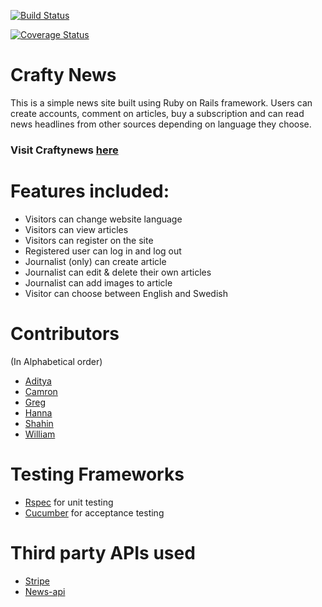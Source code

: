 [![Build Status](https://semaphoreci.com/api/v1/craftacademy/ca_newsroom_team_1/branches/pull-request-30/badge.svg)](https://semaphoreci.com/craftacademy/ca_newsroom_team_1)

[![Coverage Status](https://coveralls.io/repos/github/CraftAcademy/CA_Newsroom_team_1/badge.svg)](https://coveralls.io/github/CraftAcademy/CA_Newsroom_team_1)

# Crafty News

This is a simple news site built using Ruby on Rails framework. Users can create accounts, comment on articles, buy a subscription and can read news headlines from other sources depending on language they choose.

### Visit Craftynews [here](https://craftynews.herokuapp.com/)

# Features included:
* Visitors can change website language
* Visitors can view articles
* Visitors can register on the site
* Registered user can log in and log out
* Journalist (only) can create article
* Journalist can edit & delete their own articles
* Journalist can add images to article 
* Visitor can choose between English and Swedish

# Contributors
(In Alphabetical order)

* [Aditya](https://github.com/kianaditya)
* [Camron](https://github.com/CamronLDNF)
* [Greg](https://github.com/GergKllai1)
* [Hanna](https://github.com/HannaSwDn)
* [Shahin](https://github.com/shahin1290)
* [William](https://github.com/schneiderman805)

# Testing Frameworks
* [Rspec](http://rspec.info/) for unit testing
* [Cucumber](https://cucumber.io/) for acceptance testing

# Third party APIs used

* [Stripe](https://stripe.com/se)
* [News-api](https://newsapi.org/)